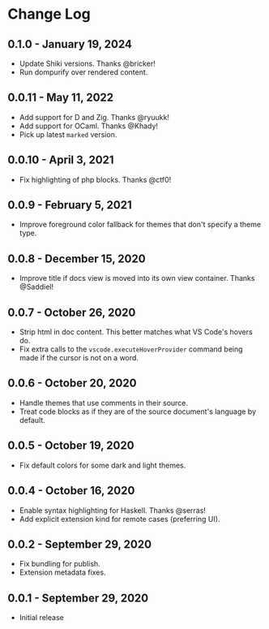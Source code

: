 # Change Log

## 0.1.0 - January 19, 2024
- Update Shiki versions. Thanks @bricker!
- Run dompurify over rendered content.

## 0.0.11 - May 11, 2022
- Add support for D and Zig. Thanks @ryuukk!
- Add support for OCaml. Thanks @Khady!
- Pick up latest `marked` version.

## 0.0.10 - April 3, 2021
- Fix highlighting of php blocks. Thanks @ctf0!

## 0.0.9 - February 5, 2021
- Improve foreground color fallback for themes that don't specify a theme type.

## 0.0.8 - December 15, 2020
- Improve title if docs view is moved into its own view container. Thanks @Saddiel!

## 0.0.7 - October 26, 2020
- Strip html in doc content. This better matches what VS Code's hovers do.
- Fix extra calls to the `vscode.executeHoverProvider` command being made if the cursor is not on a word.

## 0.0.6 - October 20, 2020
- Handle themes that use comments in their source.
- Treat code blocks as if they are of the source document's language by default.

## 0.0.5 - October 19, 2020
- Fix default colors for some dark and light themes.

## 0.0.4 - October 16, 2020
- Enable syntax highlighting for Haskell. Thanks @serras!
- Add explicit extension kind for remote cases (preferring UI).

## 0.0.2 - September 29, 2020
- Fix bundling for publish.
- Extension metadata fixes.

## 0.0.1 - September 29, 2020
- Initial release